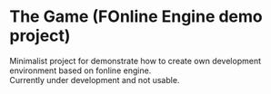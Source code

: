 # The Game (FOnline Engine demo project)
Minimalist project for demonstrate how to create own development environment based on fonline engine.  
Currently under development and not usable.
